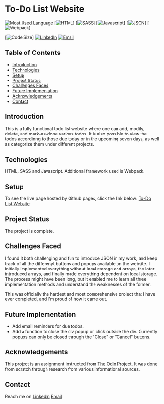 # To-Do List Website

[![Most Used Language](https://img.shields.io/github/languages/top/athenacats/todo-list?style=for-the-badge)](https://github.com/athenacats/todo-list)
[![HTML](https://img.shields.io/badge/HTML-239120?style=for-the-badge&logo=html5&logoColor=white)]
[![SASS](https://img.shields.io/badge/Sass-CC6699?style=for-the-badge&logo=sass&logoColor=white)]
[![Javascript](https://img.shields.io/badge/JavaScript-F7DF1E?style=for-the-badge&logo=javascript&logoColor=black)]
[![JSON](https://img.shields.io/badge/json-5E5C5C?style=for-the-badge&logo=json&logoColor=white)]
[![Webpack](https://img.shields.io/badge/Webpack-8DD6F9?style=for-the-badge&logo=Webpack&logoColor=white)]

[![Code Size](https://img.shields.io/github/languages/code-size/athenacats/todo-list?color=9cf&style=for-the-badge)]
[![LinkedIn](https://img.shields.io/badge/LinkedIn-0077B5?style=for-the-badge&logo=linkedin&logoColor=white)](https://www.linkedin.com/in/esther-lonyangapuo/)
[![Email](https://img.shields.io/badge/Gmail-D14836?style=for-the-badge&logo=gmail&logoColor=white)](mailto:chenalonya@gmail.com)

## Table of Contents

- [Introduction](#introduction)
- [Technologies](#technologies)
- [Setup](#setup)
- [Project Status](#project-status)
- [Challenges Faced](#challenges-faced)
- [Future Implementation](#future-implementation)
- [Acknowledgements](#acknowledgements)
- [Contact](#contact)

## Introduction

This is a fully functional todo list website where one can add, modify, delete, and mark-as-done various todos. It is also possible to view the todos accordinng to those due today or in the upcoming seven days, as well as categorize them under different projects.

## Technologies

HTML, SASS and Javascript. Additional framework used is Webpack.

## Setup

To see the live page hosted by Github pages, click the link below:
[To-Do List Website](https://athenacats.github.io/todo-list/)

## Project Status

The project is complete.

## Challenges Faced

I found it both challenging and fun to introduce JSON in my work, and keep track of all the differenyt buttons and popups available on the website. I initially implemented everything without local storage and arrays, the later introduced arrays, and finally made everything dependent on local storage. The process might have been long, but it enabled me to learn all three implementation methods and understand the weaknesses of the former. 

This was officially the hardest and most comprehensive project that I have ever completed, and I'm proud of how it came out.

## Future Implementation

- Add email reminders for due todos.
- Add a function to close the div popup on click outside the div. Currently popups can only be closed through the "Close" or "Cancel" buttons.

## Acknowledgements

This project is an assignment instructed from [The Odin Project](https://www.theodinproject.com/lessons/node-path-javascript-todo-list). It was done from scratch through research from various informational sources.

## Contact

Reach me on
[LinkedIn](https://www.linkedin.com/in/esther-lonyangapuo/)
[Email](mailto:chenalonya@gmail.com)
